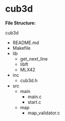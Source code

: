 # cub3d

**File Structure:**

cub3d
- README.md
- Makefile
- lib
  - get_next_line
  - libft
  - MLX42
- inc
  - cub3d.h
- src
  - main
      - main.c
      - start.c
  - map
      - map_validator.c